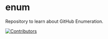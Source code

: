# enum
Repository to learn about GitHub Enumeration.











































































































































[![Contributors](https://img.shields.io/badge/Contributors-3-brightgreen)](https://github.com/EurydiceCorp/enum/graphs/contributors)
